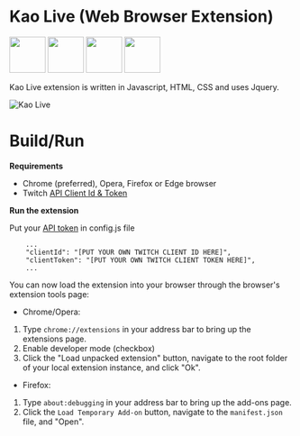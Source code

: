 # Kao Live (Web Browser Extension)

<a href="https://chrome.google.com/webstore/detail/kao-live/idmlfgnbcajlnjnmflpaoekgdoldnmef" target="_blank" title="Kao Live Chrome"><img src="https://imgur.com/3C4iKO0.png" width="64" height="64"></a>
<a href="https://addons.mozilla.org/fr/firefox/addon/kao-live/" target="_blank" title="Kao Live Firefox"><img src="https://imgur.com/ihXsdDO.png" width="64" height="64"></a>
<a href="https://microsoftedge.microsoft.com/addons/detail/kao-live/gmebkjgfidjaibadakpalcjleccngged" target="_blank" title="Kao Live Edge"><img src="https://imgur.com/vMcaXaw.png" width="64" height="64"></a>
<a href="https://addons.opera.com/fr/extensions/details/kao-live/" target="_blank" title="Kao Live Opera"><img src="https://imgur.com/nSJ9htU.png" width="64" height="64"></a>

Kao Live extension is written in Javascript, HTML, CSS and uses Jquery.

![](https://addons.cdn.mozilla.net/user-media/previews/full/247/247745.png?modified=1605718596 "Kao Live")

# Build/Run

**Requirements**
- Chrome (preferred), Opera, Firefox or Edge browser
- Twitch [API Client Id & Token](https://dev.twitch.tv/)


**Run the extension**

Put your [API token](https://dev.twitch.tv/docs/authentication/getting-tokens-oauth#oauth-client-credentials-flow) in config.js file
```
	...
	"clientId": "[PUT YOUR OWN TWITCH CLIENT ID HERE]",
	"clientToken": "[PUT YOUR OWN TWITCH CLIENT TOKEN HERE]",
	...
```

You can now load the extension into your browser through the browser's extension tools page:

 - Chrome/Opera:
  1. Type `chrome://extensions` in your address bar to bring up the extensions page.
  2. Enable developer mode (checkbox)
  3. Click the "Load unpacked extension" button, navigate to the root folder of your local extension instance, and click "Ok".

 - Firefox:
  1. Type `about:debugging` in your address bar to bring up the add-ons page.
  2. Click the `Load Temporary Add-on` button, navigate to the `manifest.json` file, and "Open".
